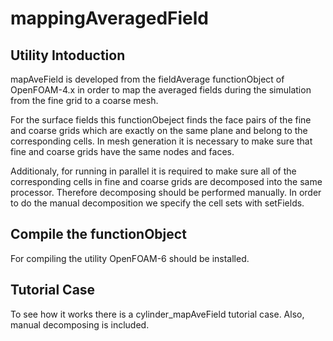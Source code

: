 # mappingAveragedField

## Utility Intoduction
mapAveField is developed from the fieldAverage functionObject of OpenFOAM-4.x in order to map the averaged fields during the simulation from the fine grid to a coarse mesh.

For the surface fields this functionObeject finds the face pairs of the fine and coarse grids which are exactly on the same plane and belong to the corresponding cells. In mesh generation it is necessary to make sure that fine and coarse grids have the same nodes and faces.

Additionaly, for running in parallel it is required to make sure all of the corresponding cells in fine and coarse grids are decomposed into the same processor. Therefore decomposing should be performed manually. In order to do the manual decomposition we specify the cell sets with setFields.

## Compile the functionObject
For compiling the utility OpenFOAM-6 should be installed.

## Tutorial Case
To see how it works there is a cylinder_mapAveField tutorial case. Also, manual decomposing is included.
